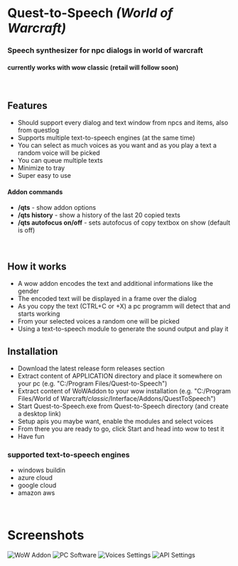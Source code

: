 # Quest-to-Speech *(World of Warcraft)*
### **Speech synthesizer for npc dialogs in world of warcraft**
#### currently works with wow classic (retail will follow soon)

&nbsp;
## **Features**
* Should support every dialog and text window from npcs and items, also from questlog
* Supports multiple text-to-speech engines (at the same time)
* You can select as much voices as you want and as you play a text a random voice will be picked
* You can queue multiple texts
* Minimize to tray
* Super easy to use

#### **Addon commands**
* **/qts** - show addon options
* **/qts history** - show a history of the last 20 copied texts
* **/qts autofocus on/off** - sets autofocus of copy textbox on show (default is off)

&nbsp;
&nbsp;

## How it works
* A wow addon encodes the text and additional informations like the gender
* The encoded text will be displayed in a frame over the dialog
* As you copy the text (CTRL+C or +X) a pc programm will detect that and starts working
* From your selected voices a random one will be picked
* Using a text-to-speech module to generate the sound output and play it

## Installation
* Download the latest release form releases section
* Extract content of APPLICATION directory and place it somewhere on your pc (e.g. "C:/Program Files/Quest-to-Speech")
* Extract content of WoWAddon to your wow installation (e.g. "C:/Program Files/World of Warcraft/_classic_/Interface/Addons/QuestToSpeech")
* Start Quest-to-Speech.exe from Quest-to-Speech directory (and create a desktop link)
* Setup apis you maybe want, enable the modules and select voices
* From there you are ready to go, click Start and head into wow to test it
* Have fun

### supported text-to-speech engines
* windows buildin
* azure cloud
* google cloud 
* amazon aws

&nbsp;
&nbsp;

# **Screenshots**

![WoW Addon](https://i.imgur.com/eGRExJZ.jpg "WoW Addon")
![PC Software](https://i.imgur.com/Fewbb9w.png "PC Software")
![Voices Settings](https://i.imgur.com/Li4rAXq.png "Voices Settings")
![API Settings](https://i.imgur.com/WcqLb0I.png "API Settings")
